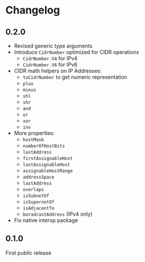# Changelog

## 0.2.0
* Revised generic type arguments
* Introduce `CidrNumber` optimized for CIDR operations
  * `CidrNumber.V4` for IPv4
  * `CidrNumber.V6` for IPv6
* CIDR math helpers on IP Addresses:
  * `toCidrNumber` to get numeric representation
  * `plus`
  * `minus`
  * `shl`
  * `shr`
  * `and`
  * `or`
  * `xor`
  * `inv`
* More properties:
  * `hostMask`
  * `numberOfHostBits`
  * `lastAddress`
  * `firstAssignableHost`
  * `lastAssignableHost`
  * `assignableHostRange`
  * `addressSpace`
  * `lastAddress`
  * `overlaps`
  * `isSubnetOf`
  * `isSupernetOf`
  * `isAdjacentTo`
  * `boradcastAddress` (IPv4 only)
* Fix native interop package

## 0.1.0
First public release